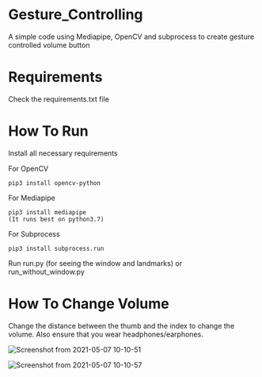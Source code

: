 # Gesture_Controlling

A simple code using Mediapipe, OpenCV and subprocess to create gesture controlled volume button

# Requirements
  
  Check the requirements.txt file
 
# How To Run
  
  Install all necessary requirements
  
  For OpenCV
    
    pip3 install opencv-python
  
  For Mediapipe
    
    pip3 install mediapipe
    (It runs best on python3.7)
  
  For Subprocess
    
    pip3 install subprocess.run
  
  Run run.py (for seeing the window and landmarks) or run_without_window.py
    
# How To Change Volume
  
  Change the distance between the thumb and the index to change the volume. Also ensure that you wear headphones/earphones.
  
  ![Screenshot from 2021-05-07 10-10-51](https://user-images.githubusercontent.com/74947682/117399245-ba555900-af1d-11eb-9ca4-0a22fd812723.png)
  
  ![Screenshot from 2021-05-07 10-10-57](https://user-images.githubusercontent.com/74947682/117399254-c3dec100-af1d-11eb-8fca-7eb49c596f70.png)

